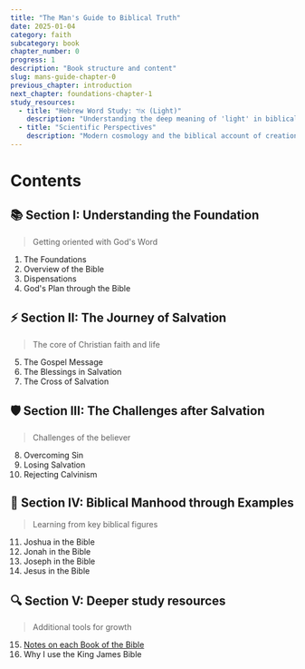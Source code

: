 ```yaml
---
title: "The Man's Guide to Biblical Truth"
date: 2025-01-04
category: faith
subcategory: book
chapter_number: 0
progress: 1
description: "Book structure and content"
slug: mans-guide-chapter-0
previous_chapter: introduction
next_chapter: foundations-chapter-1
study_resources:
  - title: "Hebrew Word Study: אוֹר (Light)"
    description: "Understanding the deep meaning of 'light' in biblical Hebrew"
  - title: "Scientific Perspectives"
    description: "Modern cosmology and the biblical account of creation"
---
```

# Contents

## 📚 Section I: Understanding the Foundation
> Getting oriented with God's Word

1. The Foundations
2. Overview of the Bible
3. Dispensations
4. God's Plan through the Bible

## ⚡ Section II: The Journey of Salvation
> The core of Christian faith and life

5. The Gospel Message
6. The Blessings in Salvation
7. The Cross of Salvation

## 🛡️ Section III: The Challenges after Salvation
> Challenges of the believer

8. Overcoming Sin
9. Losing Salvation
10. Rejecting Calvinism

## 👥 Section IV: Biblical Manhood through Examples
> Learning from key biblical figures

11. Joshua in the Bible
12. Jonah in the Bible
13. Joseph in the Bible
14. Jesus in the Bible

## 🔍 Section V: Deeper study resources
> Additional tools for growth

15. [Notes on each Book of the Bible](notes-on-the-bible.md)  
16. Why I use the King James Bible 